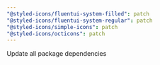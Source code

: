 ```yaml
---
"@styled-icons/fluentui-system-filled": patch
"@styled-icons/fluentui-system-regular": patch
"@styled-icons/simple-icons": patch
"@styled-icons/octicons": patch
---
```


Update all package dependencies
